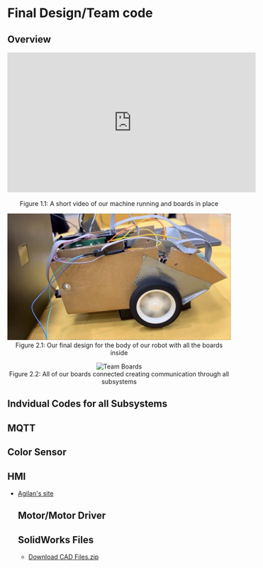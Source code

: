 # **Final Design/Team code**

## **Overview**

<div align="center">

<iframe width="560" height="315"
        src="https://www.youtube.com/embed/59AQpQhoQbQ?si=3Z9q4qeOMQNP5bYt"
        title="YouTube video player"
        frameborder="0"
        allow="accelerometer; autoplay; clipboard-write; encrypted-media; gyroscope; picture-in-picture; web-share"
        referrerpolicy="strict-origin-when-cross-origin"
        allowfullscreen>
</iframe>

Figure 1.1: A short video of our machine running and boards in place  

![Final Robot Design](images/teamcar.png)  
Figure 2.1: Our final design for the body of our robot with all the boards inside

![Team Boards](images/boards.jpg)  
Figure 2.2: All of our boards connected creating communication through all subsystems

</div>


   ## **Indvidual Codes for all Subsystems**


   ## **MQTT**

   ## **Color Sensor**

   ## **HMI**
- [Agilan's site](resources/code_esp32_oled-main2.zip)

   ## **Motor/Motor Driver**

  ## **SolidWorks Files**
  - [Download CAD Files.zip](resources/BoardHolder(1).SLDPRT.zip)
   
